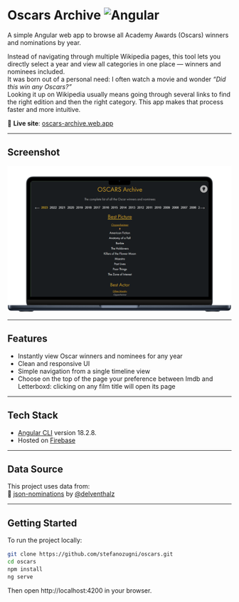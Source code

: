 # Oscars Archive ![Angular](https://img.shields.io/badge/Made%20with-Angular-DD0031?style=flat&logo=angular&logoColor=white)

A simple Angular web app to browse all Academy Awards (Oscars) winners and nominations by year.

Instead of navigating through multiple Wikipedia pages, this tool lets you directly select a year and view all categories in one place — winners and nominees included.  
It was born out of a personal need: I often watch a movie and wonder _“Did this win any Oscars?”_  
Looking it up on Wikipedia usually means going through several links to find the right edition and then the right category. This app makes that process faster and more intuitive.

🔗 **Live site**: [oscars-archive.web.app](https://oscars-archive.web.app)

---

## Screenshot

![App screenshot](./screenshot.png)  
<!-- Replace "screenshot.png" with your image file, or rename accordingly -->

---

## Features

- Instantly view Oscar winners and nominees for any year
- Clean and responsive UI
- Simple navigation from a single timeline view
- Choose on the top of the page your preference between Imdb and Letterboxd: clicking on any film title will open its page

---

## Tech Stack

- [Angular CLI](https://github.com/angular/angular-cli) version 18.2.8.
- Hosted on [Firebase](https://firebase.google.com/)

---

## Data Source

This project uses data from:  
📁 [json-nominations](https://github.com/delventhalz/json-nominations) by [@delventhalz](https://github.com/delventhalz)

---

## Getting Started

To run the project locally:

```bash
git clone https://github.com/stefanozugni/oscars.git
cd oscars
npm install
ng serve
```

Then open http://localhost:4200 in your browser.
